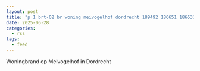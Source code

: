 ```yaml
---
layout: post
title: "p 1 brt-02 br woning meivogelhof dordrecht 189492 186651 186531 186631"
date: 2025-06-28
categories: 
  - rss
tags: 
  - feed
---
```


Woningbrand op Meivogelhof in Dordrecht

